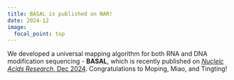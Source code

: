 ```yaml
---
title: BASAL is published on NAR!
date: 2024-12
image:
  focal_point: top
---
```

We developed a universal mapping algorithm for both RNA and DNA modification sequencing - **BASAL**, which is recently published on [*Nucleic Acids Research*, Dec 2024](https://doi.org/10.1093/nar/gkae1201). Congratulations to Moping, Miao, and Tingting!
